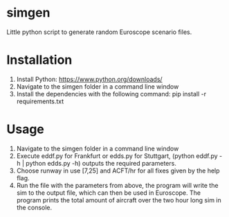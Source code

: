 # simgen

Little python script to generate random Euroscope scenario files.

# Installation
1. Install Python: https://www.python.org/downloads/
2. Navigate to the simgen folder in a command line window
3. Install the dependencies with the following command: pip install -r requirements.txt

# Usage
1. Navigate to the simgen folder in a command line window
2. Execute eddf.py for Frankfurt or edds.py for Stuttgart, (python eddf.py -h | python edds.py -h) outputs the required parameters.
3. Choose runway in use [7,25] and ACFT/hr for all fixes given by the help flag.
4. Run the file with the parameters from above, the program will write the sim to the output file, which can then be used in Euroscope. The program prints the total amount of aircraft over the two hour long sim in the console.
